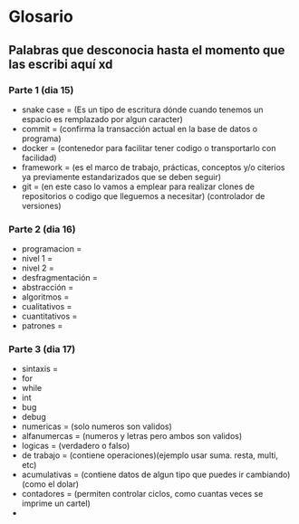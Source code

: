 # Glosario
## Palabras que desconocia hasta el momento que las escribi aquí xd

### Parte 1 (dia 15)
* snake case = (Es un tipo de escritura dónde cuando tenemos un espacio es remplazado por algun caracter)
* commit = (confirma la transacción actual en la base de datos o programa)
* docker = (contenedor para facilitar tener codigo o transportarlo con facilidad)
* framework = (es el marco de trabajo, prácticas, conceptos y/o citerios ya previamente estandarizados que se deben seguir)
* git = (en este caso lo vamos a emplear para realizar clones de repositorios o codigo que lleguemos a necesitar) (controlador de versiones)
### Parte 2 (dia 16)
* programacion = 
* nivel 1 =
* nivel 2 =
* desfragmentación = 
* abstracción = 
* algoritmos = 
* cualitativos =
* cuantitativos = 
* patrones = 
### Parte 3 (dia 17)
* sintaxis = 
* for
* while
* int
* bug
* debug
*  numericas = (solo numeros son validos)
* alfanumercas = (numeros y letras pero ambos son validos)
* logicas = (verdadero o falso)
* de trabajo = (contiene operaciones)(ejemplo usar suma. resta, multi, etc)
* acumulativas = (contiene datos de algun tipo que puedes ir cambiando) (como el dolar)
* contadores = (permiten controlar ciclos, como cuantas veces se imprime un cartel)
* 
